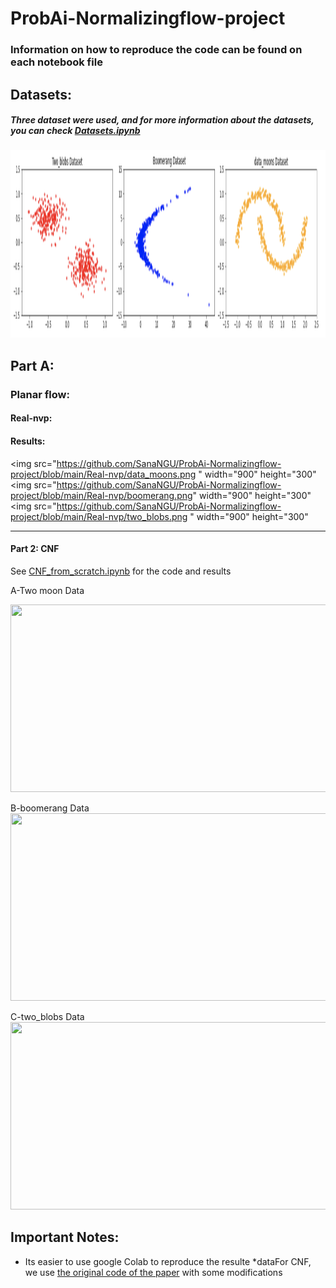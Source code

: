 # ProbAi-Normalizingflow-project
### Information on how to reproduce the code can be found on each notebook file

## Datasets:
##### Three dataset were used, and for more information about the datasets, you can check [Datasets.ipynb](https://github.com/SanaNGU/ProbAi-Normalizingflow-project/blob/main/datasets/Datasets.ipynb) 

<img src="https://github.com/SanaNGU/ProbAi-Normalizingflow-project/blob/main/datasets/datasets.png " width="900" height="300">

## Part A:
### Planar flow:


#### Real-nvp:
#### Results:
<img src="https://github.com/SanaNGU/ProbAi-Normalizingflow-project/blob/main/Real-nvp/data_moons.png " width="900" height="300"
<img src="https://github.com/SanaNGU/ProbAi-Normalizingflow-project/blob/main/Real-nvp/boomerang.png" width="900" height="300"
<img src="https://github.com/SanaNGU/ProbAi-Normalizingflow-project/blob/main/Real-nvp/two_blobs.png " width="900" height="300"

_____________________________________________

#### Part 2: CNF
See  [CNF_from_scratch.ipynb](https://github.com/SanaNGU/ProabAi-Normalizingflow-project/blob/main/CNF/CNF_from_scratch.ipynb) for the code and results

A-Two moon Data

<img src="https://github.com/SanaNGU/ProabAi-Normalizingflow-project/blob/main/CNF/cnf-viz-two-moons.gif " width="900" height="300">

 B-boomerang Data
 <img src="https://github.com/SanaNGU/ProabAi-Normalizingflow-project/blob/main/CNF/cnf-viz-boomerang.gif " width="900" height="300">

 C-two_blobs Data
 <img src="https://github.com/SanaNGU/ProabAi-Normalizingflow-project/blob/main/CNF/cnf-viz-two_blobs.gif " width="900" height="300">


## Important Notes:
* Its easier to use google Colab to reproduce the resulte
*dataFor CNF, we use [the original code of the paper](https://github.com/rtqichen/torchdiffeq) with some modifications 





